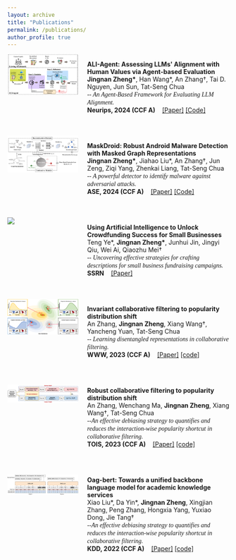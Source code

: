 ```yaml
---
layout: archive
title: "Publications"
permalink: /publications/
author_profile: true
---
```


<div style="display: flex; flex-direction: column;">

  <!-- 第一组图片和段落 -->
  <div style="display: flex; align-items: flex-start;">
    <!-- 图片部分（1/3） -->
    <div style="flex: 1;">
      <img src="../paper_imgs/ali-agent.png" style="width: 100%; height: auto;">
    </div>
    <!-- 文字部分（2/3） -->
    <div style="flex: 2; padding-left: 20px;">
      <p style="margin-bottom: 50px;"><strong>ALI-Agent: Assessing LLMs' Alignment with Human Values via Agent-based Evaluation</strong><br>
      <span style="font-size: 14px;"> <strong>Jingnan Zheng*</strong>, Han Wang*, An Zhang†, Tai D. Nguyen, Jun Sun, Tat-Seng Chua</span><br>
      <span style="font-size: 14px; font-family: 'Times New Roman';"><i>-- An Agent-Based Framework for Evaluating LLM Alignment.</i></span><br>
    <span style="font-size: 14px; "><strong>Neurips, 2024 (CCF A)</strong> &nbsp;&nbsp; <a href="https://arxiv.org/pdf/2405.14125">[Paper]</a> <a href="https://github.com/SophieZheng998/ALI-Agent">[Code]</a></span>
      </p>
    </div>
  </div>
  <!-- 第一组图片和段落 -->
  <div style="display: flex; align-items: flex-start;">
    <!-- 图片部分（1/3） -->
    <div style="flex: 1;">
      <img src="../paper_imgs/maskdroid.png" style="width: 100%; height: auto;">
    </div>
    <!-- 文字部分（2/3） -->
    <div style="flex: 2; padding-left: 20px;">
      <p style="margin-bottom: 50px;"><strong>MaskDroid: Robust Android Malware Detection with Masked Graph Representations</strong><br>
      <span style="font-size: 14px;"><strong>Jingnan Zheng*</strong>, Jiahao Liu*, An Zhang†, Jun Zeng, Ziqi Yang, Zhenkai Liang, Tat-Seng Chua</span><br>
      <span style="font-size: 14px; font-family: 'Times New Roman';"><i>-- A powerful detector to identify malware against adversarial attacks.</i></span><br>
    <span style="font-size: 14px; "><strong>ASE, 2024 (CCF A)</strong> &nbsp;&nbsp; <a href="https://dl.acm.org/doi/pdf/10.1145/3691620.3695008">[Paper]</a> <a href="https://github.com/SophieZheng998/MaskDroid">[Code]</a></span>
      </p>
    </div>
  </div>
  <!-- 第二组图片和段落 -->
  <div style="display: flex; align-items: flex-start;">
    <!-- 图片部分（1/3） -->
    <div style="flex: 1;">
      <img src="../paper_imgs/gfm.png" style="width: 100%; height: auto;">
    </div>
    <!-- 文字部分（2/3） -->
    <div style="flex: 2; padding-left: 20px;">
      <p style="margin-bottom: 50px;"><strong>Using Artificial Intelligence to Unlock Crowdfunding Success for Small Businesses</strong><br>
      <span style="font-size: 14px;">Teng Ye*, <strong>Jingnan Zheng*</strong>, Junhui Jin, Jingyi Qiu, Wei Ai, Qiaozhu Mei†</span><br>
      <span style="font-size: 14px; font-family: 'Times New Roman';"><i>-- Uncovering effective strategies for crafting descriptions for small business fundraising campaigns.</i></span><br>
    <span style="font-size: 14px; "><strong>SSRN</strong> &nbsp;&nbsp; <a href="https://scholar.google.com/citations?view_op=view_citation&hl=en&user=UlgiSa0AAAAJ&citation_for_view=UlgiSa0AAAAJ:6pF0wJmtdfAC">[Paper]</a></span>
      </p>
    </div>
  </div>
  <!-- 第三组图片和段落 -->
  <div style="display: flex; align-items: flex-start;">
    <!-- 图片部分（1/3） -->
    <div style="flex: 1;">
      <img src="../paper_imgs/invcf.png" style="width: 100%; height: auto;">
    </div>
    <!-- 文字部分（2/3） -->
    <div style="flex: 2; padding-left: 20px;">
      <p style="margin-bottom: 50px;"><strong>Invariant collaborative filtering to popularity distribution shift</strong><br>
      <span style="font-size: 14px;">An Zhang, <strong>Jingnan Zheng</strong>, Xiang Wang†, Yancheng Yuan, Tat-Seng Chua</span><br>
      <span style="font-size: 14px; font-family: 'Times New Roman';"><i>-- Learning disentangled representations in collaborative filtering.</i></span><br>
    <span style="font-size: 14px; "><strong>WWW, 2023 (CCF A)</strong> &nbsp;&nbsp; <a href="https://dl.acm.org/doi/pdf/10.1145/3543507.3583461">[Paper]</a> <a href="https://github.com/anzhang314/InvCF">[code]</a></span>
    </p>
    </div>
  </div>

  <div style="display: flex; align-items: flex-start;">
    <!-- 图片部分（1/3） -->
    <div style="flex: 1;">
      <img src="../paper_imgs/popgo.png" style="width: 100%; height: auto; margin-top: 10px;">
    </div>
    <!-- 文字部分（2/3） -->
    <div style="flex: 2; padding-left: 20px;">
      <p style="margin-bottom: 50px;"><strong>Robust collaborative filtering to popularity distribution shift</strong><br>
      <span style="font-size: 14px;">An Zhang, Wenchang Ma, <strong>Jingnan Zheng</strong>, Xiang Wang†, Tat-Seng Chua</span><br>
      <span style="font-size: 14px; font-family: 'Times New Roman';"><i>--An effective debiasing strategy to quantifies and reduces the interaction-wise popularity shortcut in collaborative filtering.</i></span><br>
    <span style="font-size: 14px; "><strong>TOIS, 2023 (CCF A)</strong> &nbsp;&nbsp; <a href="https://dl.acm.org/doi/pdf/10.1145/3627159">[Paper]</a> <a href="https://github.com/anzhang314/PopGo">[code]</a></span>
    </p>
    </div>
  </div>

   <div style="display: flex; align-items: flex-start;">
    <!-- 图片部分（1/3） -->
    <div style="flex: 1;">
      <img src="../paper_imgs/oag-bert.png" style="width: 100%; height: auto; margin-top: 10px;">
    </div>
    <!-- 文字部分（2/3） -->
    <div style="flex: 2; padding-left: 20px;">
      <p style="margin-bottom: 50px;"><strong>Oag-bert: Towards a unified backbone language model for academic knowledge services</strong><br>
      <span style="font-size: 14px;">Xiao Liu*, Da Yin*, <strong>Jingnan Zheng</strong>, Xingjian Zhang, Peng Zhang, Hongxia Yang, Yuxiao Dong, Jie Tang†</span><br>
      <span style="font-size: 14px; font-family: 'Times New Roman';"><i>--An effective debiasing strategy to quantifies and reduces the interaction-wise popularity shortcut in collaborative filtering.</i></span><br>
    <span style="font-size: 14px; "><strong>KDD, 2022 (CCF A)</strong> &nbsp;&nbsp; <a href="https://dl.acm.org/doi/pdf/10.1145/3534678.3539210">[Paper]</a> <a href="https://github.com/THUDM/OAG-BERT">[code]</a></span>
    </p>
    </div>
  </div>


</div>




